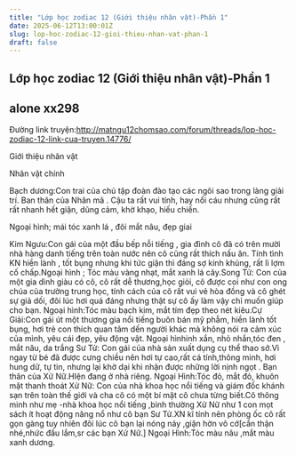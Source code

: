 ```yaml
---
title: "Lớp học zodiac 12 (Giới thiệu nhân vật)-Phần 1"
date: 2025-06-12T13:00:01Z
slug: lop-hoc-zodiac-12-gioi-thieu-nhan-vat-phan-1
draft: false
---
```


## Lớp học zodiac 12 (Giới thiệu nhân vật)-Phần 1

## alone xx298

Đường link truyện:http://matngu12chomsao.com/forum/threads/lop-hoc-zodiac-12-link-cua-truyen.14776/
 
Giới thiệu nhân vật
 
Nhân vật chính
 
Bạch dương:Con trai của chủ tập đoàn đào tạo các ngôi sao trong làng giải trí. Ban thân của Nhân mã . Cậu ta rất vui tính, hay nổi cáu nhưng cũng rất rất nhanh hết giận, dũng cảm, khờ khạo, hiếu chiến.
 
Ngoại hình; mái tóc xanh lá , đôi mắt nâu, đẹp giai
 
 Kim Ngưu:Con gái của một đầu bếp nỗi tiếng , gia đình cô đã có trên mười nhà hàng danh tiếng trên toàn nước nên cô cũng rất thích nấu ăn. Tính tình KN hiền lành , tốt bụng nhưng khi tức giận thì đáng sợ kinh khủng, rất lì lợm cố chấp.Ngoại hình ; Tóc màu vàng nhạt, mắt xanh lá cây.Song Tử: Con của một gia dình giàu có cô, cô rất dễ thương,học giỏi, cô được coi như con ong chúa của trường trung học, tính cách của cô rất vui vẻ hòa đồng và cô ghét sự giả dối, đôi lúc hơi quá đáng nhưng thật sự cô ấy làm vậy chỉ muốn giúp cho bạn.
Ngoại hình:Tóc màu bạch kim, mắt tím đẹp theo nét kiêu.Cự Giải:Con gái út một thương gia nổi tiếng buôn bán mỹ phẫm, hiền lành tốt bụng, hơi trẻ con thích quan tâm dến người khác mà không nói ra cảm xúc của mình, yêu cái đẹp, yêu động vật. Ngoại hìnhinh xắn, nhỏ nhắn,tóc đen , mắt nâu, da trắng
Sư Tử: Con gái của nhà sản xuất dụng cụ thể thao sở.Vì ngay từ bé đã được cưng chiều nên hơi tự cao,rất cá tính,thông minh, hơi hung dữ, tự tin, nhưng lại khờ dại khi nhận được những lời nịnh ngọt . Bạn thân của Xử Nữ.HIện đang ở nhà riêng.
Ngoại Hình:Tóc đỏ, mắt đỏ, khuôn mặt thanh thoát
Xử Nữ: Con của nhà khoa học nổi tiếng và giám đốc khánh sạn trên toàn thế giới và cha cô có một bí mật cô chưa từng biết.Cô thông minh như mẹ -nhà khoa học nổi tiếng ,bình thường Xử Nữ như 1 con mọt sách ít hoạt động năng nổ như cô bạn Sư Tử.XN kĩ tính nên phòng ốc cô rất gọn gàng tuy nhiên đôi lúc cô bạn lại nóng nảy ,giận hờn vô cớ[cẩn thận nhé,nhức đầu lắm,sr các bạn Xử Nữ.]
Ngoại Hình:Tóc màu nâu ,mắt màu xanh dương.